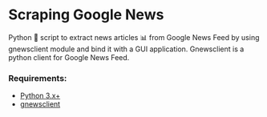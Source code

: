 # Scraping  Google News

Python 🐍 script to extract news articles 📊 from Google News Feed by using gnewsclient module and bind it with a GUI application. 
Gnewsclient is a python client for Google News Feed. 

### Requirements:
- [Python 3.x+](https://www.python.org/)
- [gnewsclient](https://pypi.org/project/gnewsclient/)
